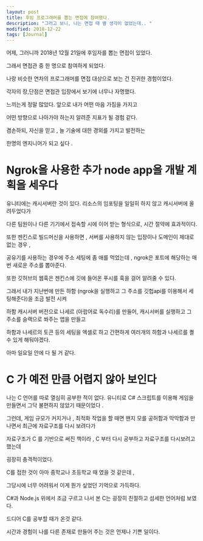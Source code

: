 ```yaml
---
layout: post
title: 후임 프로그래머를 뽑는 면접에 참여했다.
description: "그러고 보니, 나는 면접 때 별 생각이 없었는데.. "
modified: 2018-12-22
tags: [Journal]
---
```


어제, 그러니까 2018년 12월 21일에 후임자를 뽑는 면접이 있었다.

그래서 면접관 중 한 명으로 참여하게 되었다. 

나랑 비슷한 연차의 프로그래머를 면접 대상으로 보는 건 진귀한 경험이었다.

각자의 장,단점은 면접관 입장에서 보기에 너무나 자명했다. 

느끼는게 정말 많았다. 앞으로 내가 어떤 마음 가짐을 가지고 

어떤 방향으로 나아가야 하는지 알려준 지표가 될 경험 같다. 

겸손하되, 자신을 믿고 , 늘 기술에 대한 경외를 가지고 발전하는 

한명의 엔지니어가 되고 싶다 . 

# Ngrok을 사용한 추가 node app을 개발 계획을 세우다

유니티에는 캐시서버란 것이 있다. 리소스의 임포팅을 일일히 하지 않고 캐시서버에 올려두었다가 

다른 팀원이나 다른 기기에서 접속할 시에 이어 받는 형식으로, 시간 절약에 효과적이다. 

또한 젠킨스로 빌드머신을 사용하면 , 서버를 사용하지 않는 입장이나 도메인이 제대로 없는 경우 , 

공유기를 사용하는 경우에 주소 세팅에 좀 애를 먹었는데 , ngrok은 포트에 해당하는 매번 새로운 주소를 뽑아준다.

또한 깃허브의 웹훅은 젠킨스에 깃에 들어온 푸시를 훅을 걸어 알려줄 수 있다.

그래서 내가 지난번에 만든 하함 (ngrok을 실행하고 그 주소를 깃헙api를 이용해서 세팅해준다)을 조금 발전 시켜 

하함 캐시서버 버전으로 나세르 (아랍어로 독수리)를 만들어, 캐시서버를 실행하고 그 주소를 슬랙으로 쏴주는 앱을 만들고

하함과 나세르의 토큰 등의 세팅을 엑셀로 하고 간편하게 여러개의 하함과 나세르를 켤 수 있게 해둬야겠다. 

아마 일요일 안에 다 될 거 같다.  

# C 가 예전 만큼 어렵지 않아 보인다

나는 C 언어를 따로 열심히 공부한 적이 없다. 유니티로 C# 스크립트를 이용해 게임을 만들면서 그닥 불편하지 않았기 때문이었다 .

그런데, 게임 규모가 커지거나 , 최적화 작업을 할 때면 왠지 모를 공허함과 막막함과 만나면서 최근에 자료구조를 다시 보려다가 

자료구조가 C 를 기반으로 써진 책이라 , C 부터 다시 공부하고 자료구조를 다시보려고 했는데 

굉장히 충격적이었다. 

C를 접한 것이 아마 중학교나 초등학교 때 였을 것 같은데 ,

그당시에 너무 어려워서 이게 뭔가 싶었던 기억으로 가득하다.

C#과 Node.js 위에서 조금 구르고 나서 본 C는 굉장히 친절하고 섬세한 언어처럼 보였다.

드디어 C를 공부할 때가 온것 같다. 

시간과 경험이 나를 다른 존재로 만들어 주는 것은 언제나 기쁜 일이다. 